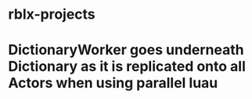 # rblx-projects
# DictionaryWorker goes underneath Dictionary as it is replicated onto all Actors when using parallel luau
